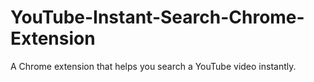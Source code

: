 # YouTube-Instant-Search-Chrome-Extension
A Chrome extension that helps you search a YouTube video instantly.

